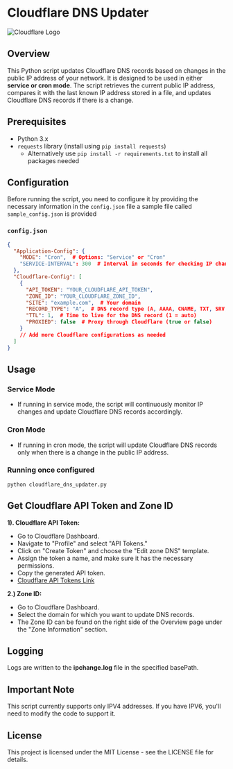 # Cloudflare DNS Updater

![Cloudflare Logo](https://upload.wikimedia.org/wikipedia/commons/thumb/4/4b/Cloudflare_Logo.svg/512px-Cloudflare_Logo.svg.png)

## Overview

This Python script updates Cloudflare DNS records based on changes in the public IP address of your network. It is designed to be used in either **service or cron mode**. The script retrieves the current public IP address, compares it with the last known IP address stored in a file, and updates Cloudflare DNS records if there is a change.

## Prerequisites

- Python 3.x
- `requests` library (install using `pip install requests`)
	- Alternatively use `pip install -r requirements.txt` to install all packages needed

## Configuration

Before running the script, you need to configure it by providing the necessary information in the `config.json` file a sample file called `sample_config.json` is provided

### `config.json`

```json
{
  "Application-Config": {
    "MODE": "Cron",  # Options: "Service" or "Cron"
    "SERVICE-INTERVAL": 300  # Interval in seconds for checking IP changes (applicable in service mode)
  },
  "Cloudflare-Config": [
    {
      "API_TOKEN": "YOUR_CLOUDFLARE_API_TOKEN",
      "ZONE_ID": "YOUR_CLOUDFLARE_ZONE_ID",
      "SITE": "example.com",  # Your domain
      "RECORD_TYPE": "A",  # DNS record type (A, AAAA, CNAME, TXT, SRV, LOC, MX, NS, SPF)
      "TTL": 1,  # Time to live for the DNS record (1 = auto)
      "PROXIED": false  # Proxy through Cloudflare (true or false)
    }
    // Add more Cloudflare configurations as needed
  ]
}

```

## Usage
### Service Mode
  - If running in service mode, the script will continuously monitor IP changes and update Cloudflare DNS records accordingly.
  

### Cron Mode
  - If running in cron mode, the script will update Cloudflare DNS records only when there is a change in the public IP address. 

### Running once configured
```
python cloudflare_dns_updater.py
```


## Get Cloudflare API Token and Zone ID

**1). Cloudflare API Token:** 

- Go to Cloudflare Dashboard.
- Navigate to "Profile" and select "API Tokens."
- Click on "Create Token" and choose the "Edit zone DNS" template.
- Assign the token a name, and make sure it has the necessary permissions.
- Copy the generated API token.
-  [Cloudflare API Tokens Link](https://dash.cloudflare.com/profile/api-tokens)

**2.) Zone ID:**

- Go to Cloudflare Dashboard.
- Select the domain for which you want to update DNS records.
- The Zone ID can be found on the right side of the Overview page under the "Zone Information" section.

## Logging
Logs are written to the **ipchange.log** file in the specified basePath.

## Important Note
This script currently supports only IPV4 addresses. If you have IPV6, you'll need to modify the code to support it.

## License
This project is licensed under the MIT License - see the LICENSE file for details.

